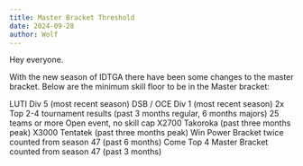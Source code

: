 ```yaml
---
title: Master Bracket Threshold
date: 2024-09-28
author: Wolf
---
```


Hey everyone.

With the new season of IDTGA there have been some changes to the master bracket. Below are the minimum skill floor to be in the Master bracket:

LUTI Div 5 (most recent season)
DSB / OCE Div 1 (most recent season)
2x Top 2-4 tournament results (past 3 months regular, 6 months majors)
25 teams or more
Open event, no skill cap
X2700 Takoroka (past three months peak)
X3000 Tentatek (past three months peak)
Win Power Bracket twice counted from season 47 (past 6 months)
Come Top 4 Master Bracket counted from season 47 (past 3 months)
